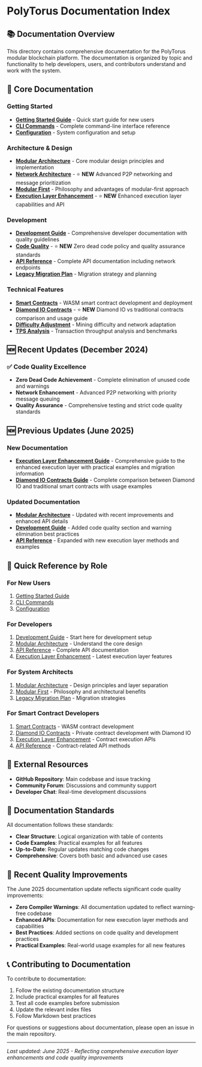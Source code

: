# PolyTorus Documentation Index

## 📚 Documentation Overview

This directory contains comprehensive documentation for the PolyTorus modular blockchain platform. The documentation is organized by topic and functionality to help developers, users, and contributors understand and work with the system.

## 📖 Core Documentation

### Getting Started
- **[Getting Started Guide](GETTING_STARTED.md)** - Quick start guide for new users
- **[CLI Commands](CLI_COMMANDS.md)** - Complete command-line interface reference
- **[Configuration](CONFIGURATION.md)** - System configuration and setup

### Architecture & Design
- **[Modular Architecture](MODULAR_ARCHITECTURE.md)** - Core modular design principles and implementation
- **[Network Architecture](NETWORK_ARCHITECTURE.md)** - ⭐ **NEW** Advanced P2P networking and message prioritization
- **[Modular First](MODULAR_FIRST.md)** - Philosophy and advantages of modular-first approach
- **[Execution Layer Enhancement](EXECUTION_LAYER_ENHANCEMENT.md)** - ⭐ **NEW** Enhanced execution layer capabilities and API

### Development
- **[Development Guide](DEVELOPMENT.md)** - Comprehensive developer documentation with quality guidelines
- **[Code Quality](CODE_QUALITY.md)** - ⭐ **NEW** Zero dead code policy and quality assurance standards
- **[API Reference](API_REFERENCE.md)** - Complete API documentation including network endpoints
- **[Legacy Migration Plan](LEGACY_MIGRATION_PLAN.md)** - Migration strategy and planning

### Technical Features
- **[Smart Contracts](SMART_CONTRACTS.md)** - WASM smart contract development and deployment
- **[Diamond IO Contracts](DIAMOND_IO_CONTRACTS.md)** - ⭐ **NEW** Diamond IO vs traditional contracts comparison and usage guide
- **[Difficulty Adjustment](DIFFICULTY_ADJUSTMENT.md)** - Mining difficulty and network adaptation
- **[TPS Analysis](TPS_IMPLEMENTATION_SUMMARY.md)** - Transaction throughput analysis and benchmarks

## 🆕 Recent Updates (December 2024)

### ✅ Code Quality Excellence
- **Zero Dead Code Achievement** - Complete elimination of unused code and warnings
- **Network Enhancement** - Advanced P2P networking with priority message queuing
- **Quality Assurance** - Comprehensive testing and strict code quality standards

## 🆕 Previous Updates (June 2025)

### New Documentation
- **[Execution Layer Enhancement Guide](EXECUTION_LAYER_ENHANCEMENT.md)** - Comprehensive guide to the enhanced execution layer with practical examples and migration information
- **[Diamond IO Contracts Guide](DIAMOND_IO_CONTRACTS.md)** - Complete comparison between Diamond IO and traditional smart contracts with usage examples

### Updated Documentation
- **[Modular Architecture](MODULAR_ARCHITECTURE.md)** - Updated with recent improvements and enhanced API details
- **[Development Guide](DEVELOPMENT.md)** - Added code quality section and warning elimination best practices
- **[API Reference](API_REFERENCE.md)** - Expanded with new execution layer methods and examples

## 🎯 Quick Reference by Role

### For New Users
1. [Getting Started Guide](GETTING_STARTED.md)
2. [CLI Commands](CLI_COMMANDS.md)
3. [Configuration](CONFIGURATION.md)

### For Developers
1. [Development Guide](DEVELOPMENT.md) - Start here for development setup
2. [Modular Architecture](MODULAR_ARCHITECTURE.md) - Understand the core design
3. [API Reference](API_REFERENCE.md) - Complete API documentation
4. [Execution Layer Enhancement](EXECUTION_LAYER_ENHANCEMENT.md) - Latest execution layer features

### For System Architects
1. [Modular Architecture](MODULAR_ARCHITECTURE.md) - Design principles and layer separation
2. [Modular First](MODULAR_FIRST.md) - Philosophy and architectural benefits
3. [Legacy Migration Plan](LEGACY_MIGRATION_PLAN.md) - Migration strategies

### For Smart Contract Developers
1. [Smart Contracts](SMART_CONTRACTS.md) - WASM contract development
2. [Diamond IO Contracts](DIAMOND_IO_CONTRACTS.md) - Private contract development with Diamond IO
3. [Execution Layer Enhancement](EXECUTION_LAYER_ENHANCEMENT.md) - Contract execution APIs
4. [API Reference](API_REFERENCE.md) - Contract-related API methods

## 🔗 External Resources

- **GitHub Repository**: Main codebase and issue tracking
- **Community Forum**: Discussions and community support
- **Developer Chat**: Real-time development discussions

## 📝 Documentation Standards

All documentation follows these standards:
- **Clear Structure**: Logical organization with table of contents
- **Code Examples**: Practical examples for all features
- **Up-to-Date**: Regular updates matching code changes
- **Comprehensive**: Covers both basic and advanced use cases

## 🚀 Recent Quality Improvements

The June 2025 documentation update reflects significant code quality improvements:

- **Zero Compiler Warnings**: All documentation updated to reflect warning-free codebase
- **Enhanced APIs**: Documentation for new execution layer methods and capabilities
- **Best Practices**: Added sections on code quality and development practices
- **Practical Examples**: Real-world usage examples for all new features

## 📞 Contributing to Documentation

To contribute to documentation:
1. Follow the existing documentation structure
2. Include practical examples for all features
3. Test all code examples before submission
4. Update the relevant index files
5. Follow Markdown best practices

For questions or suggestions about documentation, please open an issue in the main repository.

---

*Last updated: June 2025 - Reflecting comprehensive execution layer enhancements and code quality improvements*
